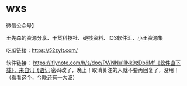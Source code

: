 # wxs

微信公众号】

王先森的资源分享、干货科技社、硬核资料、IOS软件汇、小王资源集 


吃瓜链接：https://52zylt.com/

软件链接：
https://iflynote.com/h/s/doc/PWNNu11Nk9zDb6Mf《软件直下载》，来自讯飞语记
密码改了，晚上！取消关注的人就不要再回复了，没用！
（看看这个，今晚还有一大波）
